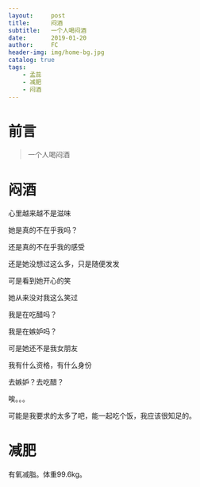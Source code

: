 ```yaml
---
layout:     post
title:      闷酒
subtitle:   一个人喝闷酒
date:       2019-01-20
author:     FC
header-img: img/home-bg.jpg
catalog: true
tags:
    - 孟蕊
    - 减肥
    - 闷酒
---
```



# 前言

>一个人喝闷酒


# 闷酒

心里越来越不是滋味

她是真的不在乎我吗？

还是真的不在乎我的感受

还是她没想过这么多，只是随便发发

可是看到她开心的笑

她从来没对我这么笑过

我是在吃醋吗？

我是在嫉妒吗？

可是她还不是我女朋友

我有什么资格，有什么身份

去嫉妒？去吃醋？

唉。。。

可能是我要求的太多了吧，能一起吃个饭，我应该很知足的。

# 减肥

有氧减脂。体重99.6kg。

